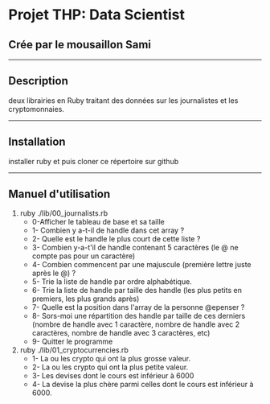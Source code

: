 Projet THP: Data Scientist
============
Crée par le mousaillon Sami  
------------
__________________________

Description
-----------
deux librairies en Ruby traitant des données sur les journalistes et les cryptomonnaies. 
______________________________
Installation
-------------
installer ruby et puis cloner ce répertoire sur github
___________________________________________
Manuel d'utilisation
--------------------
1. ruby ./lib/00_journalists.rb
	* 0-Afficher le tableau de base et sa taille
	* 1- Combien y a-t-il de handle dans cet array ?
	* 2- Quelle est le handle le plus court de cette liste ?
	* 3- Combien y-a-t'il de handle contenant 5 caractères (le @ ne compte pas pour un caractère)
	* 4- Combien commencent par une majuscule (première lettre juste après le @) ?
	* 5- Trie la liste de handle par ordre alphabétique.
	* 6- Trie la liste de handle par taille des handle (les plus petits en premiers, les plus grands après)
	* 7- Quelle est la position dans l'array de la personne @epenser ?
	* 8- Sors-moi une répartition des handle par taille de ces derniers (nombre de handle avec 1 caractère, nombre de handle avec 2 caractères, nombre de handle avec 3 caractères, etc)        
	* 9- Quitter le programme
2. ruby ./lib/01_cryptocurrencies.rb
    * 1- La ou les crypto qui ont la plus grosse valeur.
    * 2- La ou les crypto qui ont la plus petite valeur.
    * 3- Les devises dont le cours est inférieur à 6000
	* 4- La devise la plus chère parmi celles dont le cours est inférieur à 6000.

